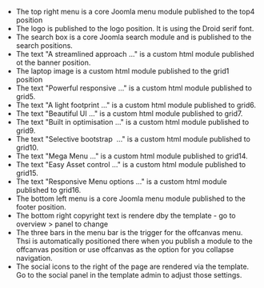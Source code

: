 - The top right menu is a core Joomla menu module published to the top4 position
- The logo is published to the logo position. It is using the Droid serif font.
- The search box is a core Joomla search module and is published to the search positions.
- The text "A streamlined approach ..." is a custom html module published ot the banner position.
- The laptop image is a custom html module published to the grid1 position
- The text "Powerful responsive ..." is a custom html module published to grid5.
- The text "A light footprint ..." is a custom html module published to grid6.
- The text "Beautiful UI ..." is a custom html module published to grid7.
- The text "Built in optimisation ..." is a custom html module published to grid9.
- The text "Selective bootstrap &nbsp;..." is a custom html module published to grid10.
- The text "Mega Menu ..." is a custom html module published to grid14.
- The text "Easy Asset control ..." is a custom html module published to grid15.
- The text "Responsive Menu options ..." is a custom html module published to grid16.
- The bottom left menu is a core Joomla menu module published to the footer position.
- The bottom right copyright text is rendere dby the template - go to overview &gt; panel to change
- The three bars in the menu bar is the trigger for the offcanvas menu. Thsi is automatically positioned there when you publish a module to the offcanvas position or use offcanvas as the option for you collapse navigation.
- The social icons to the right of the page are rendered via the template. Go to the social panel in the template admin to adjust those settings.
</ul>